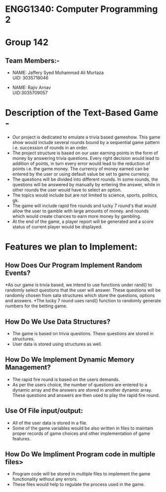 # ENGG1340: Computer Programming 2                                                 
# Group 142

## Team Members:-

* NAME: Jaffery Syed Muhammad Ali Murtaza   
  UID: 3035718046
  
* NAME: Rajiv Arnav   
  UID:3035709057

# Description of the Text-Based Game -

* Our project is dedicated to emulate a trivia based gameshow. This game show would include several rounds bound by a sequential game     pattern i.e. succession of rounds in an order.
* The project structure is based on our user earning points in the form of money by answering trivia questions. 
  Every right decision would lead to addition of points, in turn every error would lead to the reduction of points i.e. the game money. 
  The currency of money earned can be entered by the user or using default value be set to game currency.
* The questions will be divided into different rounds. 
  In some rounds, the questions will be answered by manually by entering the answer, while in other rounds the user would have to select   an option.
* The topics would include but are not limited to science, sports, politics, gk. 
* The game will include rapid fire rounds and lucky 7 round's that would allow the user to gamble with large amounts of money.
  and rounds which would create chances to earn more money by gambling.
* At the end of the game, a player report will be generated and a score status of current player would be displayed.

# Features we plan to Implement:

## How Does Our Program Implement Random Events?
*As our game is trivia based, we intend to use functions under rand() to randomly select questions that the user will answer.
 These questions will be randomly chosen from sata structures which store the questions, options and answers.
*The lucky 7 round uses rand() function to randomly generate numbers for the betting game.

## How Do We Use Data Structures?
 * The game is based on trivia questions. These questions are stored in structures.
 * User data is stored using structures as well.

## How Do We Implement Dynamic Memory Management?
 * The rapid fire round is based on the users demands.
 * As per the users choice, the number of questions are entered to a dynamic array and the answers are stored in another dynamic array. 
   These questions and answers are then used to play the rapid fire round.

## Use Of File input/output:
 * All of the user data is stored in a file.
 * Some of the game variables would be also written in files to maintain proper records of game choices and other implementation of game    features.

## How Do We Impliment Program code in multiple files>
 * Program code will be stored in multiple files to implement the game functionality without any errors.
 * These files would help to regulate the process used in the game.

